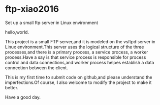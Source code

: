 # ftp-xiao2016
Set up a small ftp server in  Linux environment

hello,world.

This project is a small FTP server,and it is modeled on the vsftpd server in Linux environment.This server uses the logical structure of the three processes,and there is a primary process, a service process, a worker process.Have a say is that service process is responsible for process control and data connections,and worker process helpes establish a data connection between the client.

This is my first time to submit code on github,and please understand the imperfections.Of course, I also welcome to modify the project to make it better.

Have a good day.
